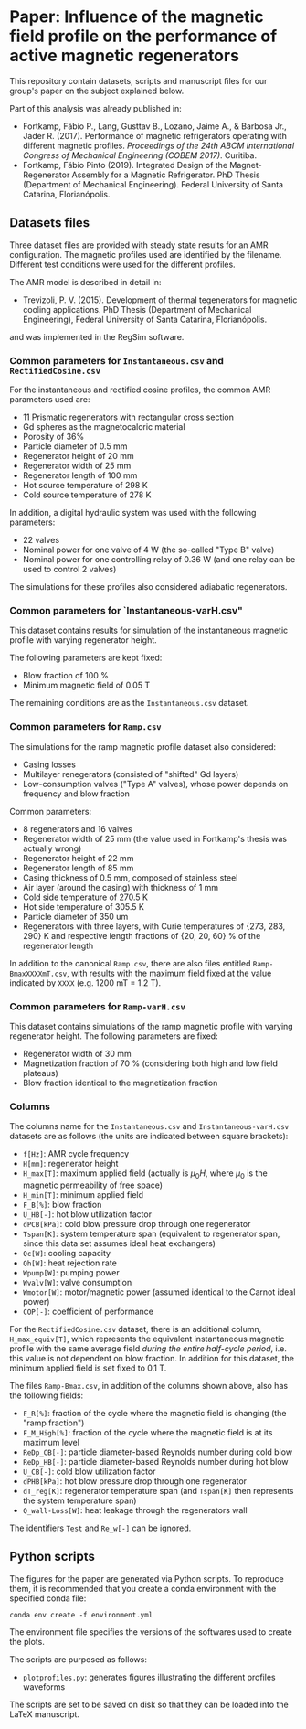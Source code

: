 # Paper: Influence of the magnetic field profile on the performance of active magnetic regenerators

This repository contain datasets, scripts and manuscript files for our group's paper on the subject explained below.

Part of this analysis was already published in:

- Fortkamp, Fábio P., Lang, Gusttav B., Lozano, Jaime A., & Barbosa Jr., Jader R. (2017). Performance of magnetic refrigerators operating with different magnetic profiles. *Proceedings of the 24th ABCM International Congress of Mechanical Engineering (COBEM 2017)*. Curitiba.
- Fortkamp, Fábio Pinto (2019). Integrated Design of the Magnet-Regenerator Assembly for a Magnetic Refrigerator. PhD Thesis (Department of Mechanical Engineering). Federal University of Santa Catarina, Florianópolis.

## Datasets files

Three dataset files are provided with steady state results for an AMR configuration. The magnetic profiles used are identified by the filename.  Different test conditions were used for the different profiles. 

The AMR model is described in detail in:

- Trevizoli, P. V. (2015). Development of thermal tegenerators for magnetic cooling applications. PhD Thesis (Department of Mechanical Engineering), Federal University of Santa Catarina, Florianópolis.

and was implemented in the RegSim software.

### Common parameters for `Instantaneous.csv` and `RectifiedCosine.csv`

For the instantaneous and rectified cosine profiles, the common AMR parameters used are:

- 11 Prismatic regenerators with rectangular cross section
- Gd spheres as the magnetocaloric material
- Porosity of 36%
- Particle diameter of 0.5 mm
- Regenerator height of 20 mm
- Regenerator width of 25 mm
- Regenerator length of 100 mm
- Hot source temperature of 298 K
- Cold source temperature of 278 K

In addition, a digital hydraulic system was used with the following parameters:

- 22 valves
- Nominal power for one valve of 4 W (the so-called "Type B" valve)
- Nominal power for one controlling relay of 0.36 W (and one relay can be used to control 2 valves)

The simulations for these profiles also considered adiabatic regenerators.

### Common parameters for `Instantaneous-varH.csv"

This dataset contains results for simulation of the instantaneous magnetic profile with varying regenerator height.

The following parameters are kept fixed:

- Blow fraction of 100 %
- Minimum magnetic field of 0.05 T

The remaining conditions are as the `Instantaneous.csv` dataset.

### Common parameters for `Ramp.csv`

The simulations for the ramp magnetic profile dataset also considered:

- Casing losses
- Multilayer renegerators (consisted of "shifted" Gd layers)
- Low-consumption valves ("Type A" valves), whose power depends on frequency and blow fraction

Common parameters:

- 8 regenerators and 16 valves
- Regenerator width of 25 mm (the value used in Fortkamp's thesis was actually wrong)
- Regenerator height of 22 mm
- Regenerator length of 85 mm
- Casing thickness of 0.5 mm, composed of stainless steel
- Air layer (around the casing) with thickness of 1 mm
- Cold side temperature of 270.5 K
- Hot side temperature of 305.5 K
- Particle diameter of 350 um
- Regenerators with three layers, with Curie temperatures of {273, 283, 290} K and respective length fractions of {20, 20, 60} % of the regenerator length

In addition to the canonical `Ramp.csv`, there are also files entitled `Ramp-BmaxXXXXmT.csv`, with results with the maximum field fixed at the value indicated by `XXXX` (e.g. 1200 mT = 1.2 T).

### Common parameters for `Ramp-varH.csv`

This dataset contains simulations of the ramp magnetic profile with varying regenerator height. The following parameters are fixed:

- Regenerator width of 30 mm
- Magnetization fraction of 70 % (considering both high and low field plateaus)
- Blow fraction identical to the magnetization fraction


### Columns

The columns name for the `Instantaneous.csv` and `Instantaneous-varH.csv` datasets are as follows (the units are indicated between square brackets):

* `f[Hz]`: AMR cycle frequency
* `H[mm]`: regenerator height
* `H_max[T]`: maximum applied field (actually is $\mu_0 H$, where $\mu_0$ is the magnetic permeability of free space)
* `H_min[T]`: minimum applied field
* `F_B[%]`: blow fraction
* `U_HB[-]`: hot blow utilization factor
* `dPCB[kPa]`: cold blow pressure drop through one regenerator
* `Tspan[K]`: system temperature span (equivalent to regenerator span, since this data set assumes ideal heat exchangers)
* `Qc[W]`: cooling capacity
* `Qh[W]`: heat rejection rate
* `Wpump[W]`: pumping power
* `Wvalv[W]`: valve consumption 	
* `Wmotor[W]`: motor/magnetic power (assumed identical to the Carnot ideal power)
* `COP[-]`: coefficient of performance

For the `RectifiedCosine.csv` dataset, there is an additional column, `H_max_equiv[T]`, which represents the equivalent instantaneous magnetic profile with the same average field *during the entire half-cycle period*, i.e. this value is not dependent on blow fraction. In addition for this dataset, the minimum applied field is set fixed to 0.1 T.

The files `Ramp-Bmax.csv`, in addition of the columns shown above, also has the following fields:

* `F_R[%]`: fraction of the cycle where the magnetic field is changing (the "ramp fraction")
* `F_M_High[%]`: fraction of the cycle where the magnetic field is at its maximum level
* `ReDp_CB[-]`: particle diameter-based Reynolds number during cold blow
* `ReDp_HB[-]`: particle diameter-based Reynolds number during hot blow
* `U_CB[-]`: cold blow utilization factor
* `dPHB[kPa]`: hot blow pressure drop through one regenerator
* `dT_reg[K]`: regenerator temperature span (and `Tspan[K]` then represents the system temperature span)
* `Q_wall-Loss[W]`: heat leakage through the regenerators wall

The identifiers `Test` and `Re_w[-]` can be ignored.

## Python scripts

The figures for the paper are generated via Python scripts. To reproduce them, it is recommended that you create a conda environment with the specified conda file:

    conda env create -f environment.yml

The environment file specifies the versions of the softwares used to create the plots.

The scripts are purposed as follows:

* `plotprofiles.py`: generates figures illustrating the different profiles waveforms

The scripts are set to be saved on disk so that they can be loaded into the LaTeX manuscript.